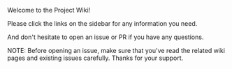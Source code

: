 Welcome to the Project Wiki!

Please click the links on the sidebar for any information you need.

And don't hesitate to open an issue or PR if you have any questions.

NOTE: Before opening an issue, make sure that you've read the related wiki pages and existing issues carefully. Thanks for your support.
